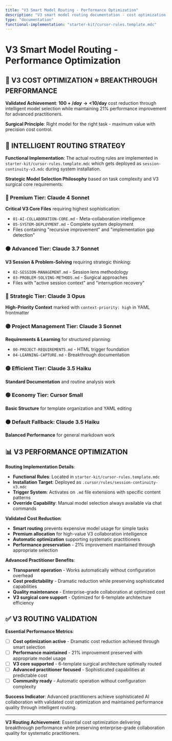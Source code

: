 ```yaml
---
title: "V3 Smart Model Routing - Performance Optimization"
description: "V3 smart model routing documentation - cost optimization strategy and implementation guide"
type: "documentation"
functional-implementation: "starter-kit/cursor-rules.template.mdc"
---
```


# V3 Smart Model Routing - Performance Optimization

## 🎯 **V3 COST OPTIMIZATION** ⭐ BREAKTHROUGH PERFORMANCE

**Validated Achievement**: **$100+/day → <$10/day** cost reduction through intelligent model selection while maintaining 21% performance improvement for advanced practitioners.

**Surgical Principle**: Right model for the right task - maximum value with precision cost control.

## 🚀 **INTELLIGENT ROUTING STRATEGY**

**Functional Implementation**: The actual routing rules are implemented in `starter-kit/cursor-rules.template.mdc` which gets deployed as `session-continuity-v3.mdc` during system installation.

**Strategic Model Selection Philosophy** based on task complexity and V3 surgical core requirements:

### **🔴 Premium Tier: Claude 4 Sonnet**
**Critical V3 Core Files** requiring highest sophistication:
- `01-AI-COLLABORATION-CORE.md` - Meta-collaboration intelligence
- `05-SYSTEM-DEPLOYMENT.md` - Complete system deployment
- Files containing "recursive improvement" and "implementation gap detection"

### **🟠 Advanced Tier: Claude 3.7 Sonnet** 
**V3 Session & Problem-Solving** requiring strategic thinking:
- `02-SESSION-MANAGEMENT.md` - Session lens methodology
- `03-PROBLEM-SOLVING-METHODS.md` - Surgical approaches
- Files with "active session context" and "interruption recovery"

### **🔵 Strategic Tier: Claude 3 Opus**
**High-Priority Context** marked with `context-priority: high` in YAML frontmatter

### **🟣 Project Management Tier: Claude 3 Sonnet**
**Requirements & Learning** for structured planning:
- `00-PROJECT-REQUIREMENTS.md` - HTML trigger foundation
- `04-LEARNING-CAPTURE.md` - Breakthrough documentation

### **🟡 Efficient Tier: Claude 3.5 Haiku**
**Standard Documentation** and routine analysis work

### **🟢 Economy Tier: Cursor Small**
**Basic Structure** for template organization and YAML editing

### **🟤 Default Fallback: Claude 3.5 Haiku**
**Balanced Performance** for general markdown work

## 📊 **V3 PERFORMANCE OPTIMIZATION**

**Routing Implementation Details**:
- **Functional Rules**: Located in `starter-kit/cursor-rules.template.mdc`
- **Installation Target**: Deployed as `.cursor/rules/session-continuity-v3.mdc`
- **Trigger System**: Activates on `.md` file extensions with specific content patterns
- **Override Capability**: Manual model selection always available via chat commands

**Validated Cost Reduction**:
- **Smart routing** prevents expensive model usage for simple tasks
- **Premium allocation** for high-value V3 collaboration intelligence
- **Automatic optimization** supporting systematic practitioners
- **Performance preservation** - 21% improvement maintained through appropriate selection

**Advanced Practitioner Benefits**:
- **Transparent operation** - Works automatically without configuration overhead
- **Cost predictability** - Dramatic reduction while preserving sophisticated capabilities
- **Quality maintenance** - Enterprise-grade collaboration at optimized cost
- **V3 surgical core support** - Optimized for 6-template architecture efficiency

## ✅ **V3 ROUTING VALIDATION**

**Essential Performance Metrics**:
- [ ] **Cost optimization active** - Dramatic cost reduction achieved through smart selection
- [ ] **Performance maintained** - 21% improvement preserved with appropriate model usage
- [ ] **V3 core supported** - 6-template surgical architecture optimally routed
- [ ] **Advanced practitioner focused** - Sophisticated capabilities at predictable cost
- [ ] **Community ready** - Automatic operation without configuration complexity

**Success Indicator**: Advanced practitioners achieve sophisticated AI collaboration with validated cost optimization and maintained performance quality through intelligent routing.

---

**V3 Routing Achievement**: Essential cost optimization delivering breakthrough performance while preserving enterprise-grade collaboration quality for systematic practitioners.